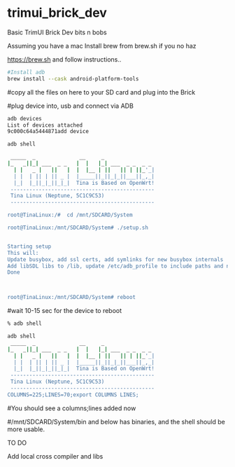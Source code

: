 # trimui_brick_dev
Basic TrimUI Brick Dev bits n bobs


Assuming you have a mac
Install brew from brew.sh if you no haz

https://brew.sh and follow instructions..

```bash
#Install adb
brew install --cask android-platform-tools
```

#copy all the files on here to your SD card and plug into the Brick


#plug device into, usb and connect via ADB

```bash
adb devices
List of devices attached
9c000c64a5444871add	device

adb shell

 _____  _              __     _
|_   _||_| ___  _ _   |  |   |_| ___  _ _  _ _
  | |   _ |   ||   |  |  |__ | ||   || | ||_'_|
  | |  | || | || _ |  |_____||_||_|_||___||_,_|
  |_|  |_||_|_||_|_|  Tina is Based on OpenWrt!
 ----------------------------------------------
 Tina Linux (Neptune, 5C1C9C53)
 ----------------------------------------------

root@TinaLinux:/#  cd /mnt/SDCARD/System

root@TinaLinux:/mnt/SDCARD/System# ./setup.sh 


Starting setup
This will:
Update busybox, add ssl certs, add symlinks for new busybox internals
Add libSDL libs to /lib, update /etc/adb_profile to include paths and nicer defaults
Done



root@TinaLinux:/mnt/SDCARD/System# reboot
```

#wait 10-15 sec for the device to reboot
```bash
% adb shell

adb shell
 _____  _              __     _
|_   _||_| ___  _ _   |  |   |_| ___  _ _  _ _
  | |   _ |   ||   |  |  |__ | ||   || | ||_'_|
  | |  | || | || _ |  |_____||_||_|_||___||_,_|
  |_|  |_||_|_||_|_|  Tina is Based on OpenWrt!
 ----------------------------------------------
 Tina Linux (Neptune, 5C1C9C53)
 ----------------------------------------------
COLUMNS=225;LINES=70;export COLUMNS LINES;

```
#You should see a columns;lines added now

#/mnt/SDCARD/System/bin and below has binaries, and the shell should be more usable.

TO DO

Add local cross compiler and libs


